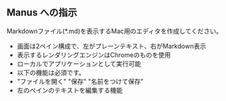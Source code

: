 ## Manus への指示

Markdownファイル(*.md)を表示するMac用のエディタを作成してください。
- 画面は2ペイン構成で、左がプレーンテキスト、右がMarkdown表示
- 表示するレンダリングエンジンはChromeのものを使用
- ローカルでアプリケーションとして実行可能
- 以下の機能は必須です。
 - "ファイルを開く" "保存" "名前をつけて保存"
 - 左のペインのテキストを編集する機能
